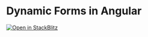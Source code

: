 # Dynamic Forms in Angular
[![Open in StackBlitz](https://developer.stackblitz.com/img/open_in_stackblitz.svg)](https://stackblitz.com/github/danywalls/dynamic-forms)